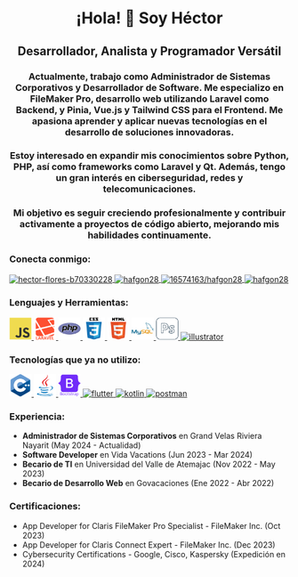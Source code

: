 <h1 align="center">¡Hola! 👋 Soy Héctor</h1>
<h2 align="center">Desarrollador, Analista y Programador Versátil</h2>
<h3 align="center">Actualmente, trabajo como Administrador de Sistemas Corporativos y Desarrollador de Software. Me especializo en FileMaker Pro, desarrollo web utilizando Laravel como Backend, y Pinia, Vue.js y Tailwind CSS para el Frontend. Me apasiona aprender y aplicar nuevas tecnologías en el desarrollo de soluciones innovadoras.</h3>
<h3 align="center">Estoy interesado en expandir mis conocimientos sobre Python, PHP, así como frameworks como Laravel y Qt. Además, tengo un gran interés en ciberseguridad, redes y telecomunicaciones.</h3>
<h3 align="center">Mi objetivo es seguir creciendo profesionalmente y contribuir activamente a proyectos de código abierto, mejorando mis habilidades continuamente.</h3>

<h3 align="left">Conecta conmigo:</h3>
<p align="left">
  <a href="https://linkedin.com/in/hectorflores28/" target="_blank">
    <img align="center" src="https://raw.githubusercontent.com/rahuldkjain/github-profile-readme-generator/master/src/images/icons/Social/linked-in-alt.svg" alt="hector-flores-b70330228" height="30" width="40" />
  </a>
  <a href="https://www.leetcode.com/hectorflores28" target="_blank">
    <img align="center" src="https://raw.githubusercontent.com/rahuldkjain/github-profile-readme-generator/master/src/images/icons/Social/leet-code.svg" alt="hafgon28" height="30" width="40" />
  </a>
  <a href="https://stackoverflow.com/users/16574163/hafgon28" target="_blank">
    <img align="center" src="https://raw.githubusercontent.com/rahuldkjain/github-profile-readme-generator/master/src/images/icons/Social/stack-overflow.svg" alt="16574163/hafgon28" height="30" width="40" />
  </a>
  <a href="https://codepen.io/hafgon28" target="_blank">
    <img align="center" src="https://raw.githubusercontent.com/rahuldkjain/github-profile-readme-generator/master/src/images/icons/Social/codepen.svg" alt="hafgon28" height="30" width="40" />
  </a>
</p>

<h3 align="left">Lenguajes y Herramientas:</h3>
<p align="left">
  <a href="https://developer.mozilla.org/en-US/docs/Web/JavaScript" target="_blank" rel="noreferrer">
    <img src="https://raw.githubusercontent.com/devicons/devicon/master/icons/javascript/javascript-original.svg" alt="javascript" width="40" height="40"/>
  </a>
  <a href="https://laravel.com/" target="_blank" rel="noreferrer">
    <img src="https://raw.githubusercontent.com/devicons/devicon/master/icons/laravel/laravel-plain-wordmark.svg" alt="laravel" width="40" height="40"/>
  </a>
  <a href="https://www.php.net" target="_blank" rel="noreferrer">
    <img src="https://raw.githubusercontent.com/devicons/devicon/master/icons/php/php-original.svg" alt="php" width="40" height="40"/>
  </a>
  <a href="https://www.w3schools.com/css/" target="_blank" rel="noreferrer">
    <img src="https://raw.githubusercontent.com/devicons/devicon/master/icons/css3/css3-original-wordmark.svg" alt="css3" width="40" height="40"/>
  </a>
  <a href="https://www.w3.org/html/" target="_blank" rel="noreferrer">
    <img src="https://raw.githubusercontent.com/devicons/devicon/master/icons/html5/html5-original-wordmark.svg" alt="html5" width="40" height="40"/>
  </a>
  <a href="https://www.mysql.com/" target="_blank" rel="noreferrer">
    <img src="https://raw.githubusercontent.com/devicons/devicon/master/icons/mysql/mysql-original-wordmark.svg" alt="mysql" width="40" height="40"/>
  </a>
  <a href="https://www.photoshop.com/en" target="_blank" rel="noreferrer">
    <img src="https://raw.githubusercontent.com/devicons/devicon/master/icons/photoshop/photoshop-line.svg" alt="photoshop" width="40" height="40"/>
  </a>
  <a href="https://www.adobe.com/in/products/illustrator.html" target="_blank" rel="noreferrer">
    <img src="https://www.vectorlogo.zone/logos/adobe_illustrator/adobe_illustrator-icon.svg" alt="illustrator" width="40" height="40"/>
  </a>
</p>

<h3 align="left">Tecnologías que ya no utilizo:</h3>
<p align="left">
  <a href="https://www.w3schools.com/cpp/" target="_blank" rel="noreferrer"> 
    <img src="https://raw.githubusercontent.com/devicons/devicon/master/icons/cplusplus/cplusplus-original.svg" alt="cplusplus" width="40" height="40"/>
  </a>
  <a href="https://www.java.com" target="_blank" rel="noreferrer">
    <img src="https://raw.githubusercontent.com/devicons/devicon/master/icons/java/java-original.svg" alt="java" width="40" height="40"/>
  </a>
  <a href="https://getbootstrap.com" target="_blank" rel="noreferrer"> 
    <img src="https://raw.githubusercontent.com/devicons/devicon/master/icons/bootstrap/bootstrap-plain-wordmark.svg" alt="bootstrap" width="40" height="40"/>
  </a>
  <a href="https://flutter.dev" target="_blank" rel="noreferrer">
    <img src="https://www.vectorlogo.zone/logos/flutterio/flutterio-icon.svg" alt="flutter" width="40" height="40"/>
  </a>
  <a href="https://kotlinlang.org" target="_blank" rel="noreferrer">
    <img src="https://www.vectorlogo.zone/logos/kotlinlang/kotlinlang-icon.svg" alt="kotlin" width="40" height="40"/>
  </a>
  <a href="https://postman.com" target="_blank" rel="noreferrer">
    <img src="https://www.vectorlogo.zone/logos/getpostman/getpostman-icon.svg" alt="postman" width="40" height="40"/>
  </a>
</p>

<h3 align="left">Experiencia:</h3>
<ul>
  <li><strong>Administrador de Sistemas Corporativos</strong> en Grand Velas Riviera Nayarit (May 2024 - Actualidad)</li>
  <li><strong>Software Developer</strong> en Vida Vacations (Jun 2023 - Mar 2024)</li>
  <li><strong>Becario de TI</strong> en Universidad del Valle de Atemajac (Nov 2022 - May 2023)</li>
  <li><strong>Becario de Desarrollo Web</strong> en Govacaciones (Ene 2022 - Abr 2022)</li>
</ul>

<h3 align="left">Certificaciones:</h3>
<ul>
  <li>App Developer for Claris FileMaker Pro Specialist - FileMaker Inc. (Oct 2023)</li>
  <li>App Developer for Claris Connect Expert - FileMaker Inc. (Dec 2023)</li>
  <li>Cybersecurity Certifications - Google, Cisco, Kaspersky (Expedición en 2024)</li>
</ul>
